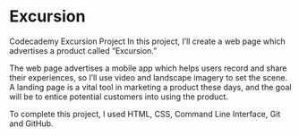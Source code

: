 # Excursion
Codecademy Excursion Project
In this project, I’ll create a web page which advertises a product called “Excursion.”

The web page advertises a mobile app which helps users record and share their experiences, so I’ll use video and landscape imagery to set the scene. A landing page is a vital tool in marketing a product these days, and the goal will be to entice potential customers into using the product.

To complete this project, I used HTML, CSS, Command Line Interface, Git and GitHub. 

